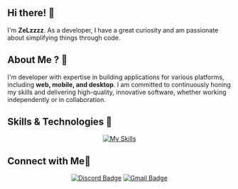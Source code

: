 ## Hi there! 👋

I'm **ZeLzzzz**. As a developer, I have a great curiosity and am passionate about simplifying things through code.

## About Me ? 🚀

I'm developer with expertise in building applications for various platforms, including **web, mobile, and desktop**. I am committed to continuously honing my skills and delivering high-quality, innovative software, whether working independently or in collaboration.

## Skills & Technologies 🧩
<div align="center">
  
  [![My Skills](https://skillicons.dev/icons?i=git,github,visualstudio,vscode,html,css,tailwind,php,dart,dotnet,laravel,flutter,firebase,mysql,sqlite&perline=7)](https://skillicons.dev)
  
</div>

## Connect with Me🔗
<div align="center">
  
  [![Discord Badge](https://img.shields.io/badge/Discord-@_zelzzz-5865F2?style=flat&logo=discord&logoColor=white)](https://discord.com/users/768484682089627678) [![Gmail Badge](https://img.shields.io/badge/Gmail-zelzzz534@gmail.com-D14836?style=flat&logo=gmail&logoColor=white)](mailto:zelzzz534@gmail.com)
  
</div>
